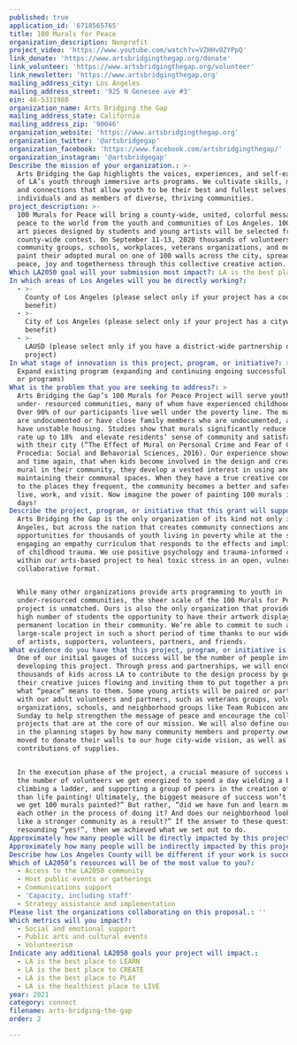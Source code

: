 ```yaml
---
published: true
application_id: '6718565765'
title: 100 Murals for Peace
organization_description: Nonprofit
project_video: 'https://www.youtube.com/watch?v=VZHHv0ZYPpQ'
link_donate: 'https://www.artsbridgingthegap.org/donate'
link_volunteer: 'https://www.artsbridgingthegap.org/volunteer'
link_newsletter: 'https://www.artsbridgingthegap.org'
mailing_address_city: Los Angeles
mailing_address_street: '925 N Genesee ave #3'
ein: 46-5331980
organization_name: Arts Bridging the Gap
mailing_address_state: California
mailing_address_zip: '90046'
organization_website: 'https://www.artsbridgingthegap.org'
organization_twitter: '@artsbridgegap'
organization_facebook: 'https://www.facebook.com/artsbridgingthegap/'
organization_instagram: '@artsbridgegap'
Describe the mission of your organization.: >-
  Arts Bridging the Gap highlights the voices, experiences, and self-expression
  of LA’s youth through immersive arts programs. We cultivate skills, mindsets,
  and connections that allow youth to be their best and fullest selves, as
  individuals and as members of diverse, thriving communities.
project_description: >-
  100 Murals for Peace will bring a county-wide, united, colorful message of
  peace to the world from the youth and communities of Los Angeles. 100 unique
  art pieces designed by students and young artists will be selected from a
  county-wide contest. On September 11-13, 2020 thousands of volunteers from
  community groups, schools, workplaces, veterans organizations, and more will
  paint their adopted mural on one of 100 walls across the city, spreading
  peace, joy and togetherness through this collective creative action. 
Which LA2050 goal will your submission most impact?: LA is the best place to CONNECT
In which areas of Los Angeles will you be directly working?:
  - >-
    County of Los Angeles (please select only if your project has a countywide
    benefit)
  - >-
    City of Los Angeles (please select only if your project has a citywide
    benefit)
  - >-
    LAUSD (please select only if you have a district-wide partnership or
    project)
In what stage of innovation is this project, program, or initiative?: >-
  Expand existing program (expanding and continuing ongoing successful projects
  or programs)
What is the problem that you are seeking to address?: >
  Arts Bridging the Gap’s 100 Murals for Peace Project will serve youth in
  under- resourced communities, many of whom have experienced childhood trauma.
  Over 90% of our participants live well under the poverty line. The majority
  are undocumented or have close family members who are undocumented, and many
  have unstable housing. Studies show that murals significantly reduce the crime
  rate up to 18%  and elevate residents’ sense of community and satisfaction
  with their city (“The Effect of Mural on Personal Crime and Fear of Crime” in
  Procedia: Social and Behavorial Sciences, 2016). Our experience shows, time
  and time again, that when kids become involved in the design and creation of a
  mural in their community, they develop a vested interest in using and
  maintaining their communal spaces. When they have a true creative connection
  to the places they frequent, the community becomes a better and safer place to
  live, work, and visit. Now imagine the power of painting 100 murals in three
  days!
Describe the project, program, or initiative that this grant will support to address the problem identified.: >
  Arts Bridging the Gap is the only organization of its kind not only in Los
  Angeles, but across the nation that creates community connections and artistic
  opportunities for thousands of youth living in poverty while at the same time
  engaging an empathy curriculum that responds to the effects and implications
  of childhood trauma. We use positive psychology and trauma-informed care
  within our arts-based project to heal toxic stress in an open, vulnerable
  collaborative format.


  While many other organizations provide arts programming to youth in
  under-resourced communities, the sheer scale of the 100 Murals for Peace
  project is unmatched. Ours is also the only organization that provides such a
  high number of students the opportunity to have their artwork displayed in a
  permanent location in their community. We’re able to commit to such a
  large-scale project in such a short period of time thanks to our wide network
  of artists, supporters, volunteers, partners, and friends. 
What evidence do you have that this project, program, or initiative is or will be successful, and how will you define and measure success?: >
  One of our initial gauges of success will be the number of people involved in
  developing this project. Through press and partnerships, we will encourage
  thousands of kids across LA to contribute to the design process by getting
  their creative juices flowing and inviting them to put together a proposal of
  what “peace” means to them. Some young artists will be paired or partnered
  with our adult volunteers and partners, such as veterans groups, volunteer
  organizations, schools, and neighborhood groups like Team Rubicon and Big
  Sunday to help strengthen the message of peace and encourage the collaborative
  projects that are at the core of our mission. We will also define our success
  in the planning stages by how many community members and property owners are
  moved to donate their walls to our huge city-wide vision, as well as
  contributions of supplies. 


  In the execution phase of the project, a crucial measure of success will be
  the number of volunteers we get energized to spend a day wielding a brush,
  climbing a ladder, and supporting a group of peers in the creation of a larger
  than life painting! Ultimately, the biggest measure of success won’t be, “did
  we get 100 murals painted?” But rather, “did we have fun and learn more about
  each other in the process of doing it? And does our neighborhood look and feel
  like a stronger community as a result?” If the answer to these questions is a
  resounding “yes!”, then we achieved what we set out to do.
Approximately how many people will be directly impacted by this project, program, or initiative?: '6650'
Approximately how many people will be indirectly impacted by this project, program, or initiative?: '3800000'
Describe how Los Angeles County will be different if your work is successful.: ' A mural has immensely positive impacts on its surroundings. It creates pride in a community both for those who create it and who look upon it, increases foot traffic, and attracts businesses and tourists to an area. A mural turns a drab street corner into a hub where people gather, and often becomes a phenom on social media - think, for instance, of how often murals are used as the backdrops for selfies and videos. Studies show that the placement of a mural can attract housing creation, reduce depression and crime, and overall elevate the quality of life for residents and businesses. At Arts Bridging the Gap, that is fundamentally what we exist to do - uplift and create connections and messages of peace within, for and by our city.'
Which of LA2050’s resources will be of the most value to you?:
  - Access to the LA2050 community
  - Host public events or gatherings
  - Communications support
  - 'Capacity, including staff'
  - Strategy assistance and implementation
Please list the organizations collaborating on this proposal.: ''
Which metrics will you impact?:
  - Social and emotional support
  - Public arts and cultural events
  - Volunteerism
Indicate any additional LA2050 goals your project will impact.:
  - LA is the best place to LEARN
  - LA is the best place to CREATE
  - LA is the best place to PLAY
  - LA is the healthiest place to LIVE
year: 2021
category: connect
filename: arts-bridging-the-gap
order: 2

---
```

